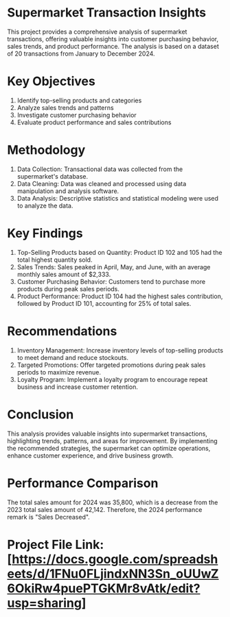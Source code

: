 # Supermarket Transaction Insights
This project provides a comprehensive analysis of supermarket transactions, offering valuable insights into customer purchasing behavior, sales trends, and product performance.
The analysis is based on a dataset of 20 transactions from January to December 2024.

# Key Objectives
1. Identify top-selling products and categories
2. Analyze sales trends and patterns
3. Investigate customer purchasing behavior
4. Evaluate product performance and sales contributions

# Methodology
1. Data Collection: Transactional data was collected from the supermarket's database.
2. Data Cleaning: Data was cleaned and processed using data manipulation and analysis software.
3. Data Analysis: Descriptive statistics and statistical modeling were used to analyze the data.

# Key Findings
1. Top-Selling Products based on Quantity: Product ID 102 and 105 had the total highest quantity sold.
2. Sales Trends: Sales peaked in April, May, and June, with an average monthly sales amount of $2,333.
3. Customer Purchasing Behavior: Customers tend to purchase more products during peak sales periods.
4. Product Performance: Product ID 104 had the highest sales contribution, followed by Product ID 101, accounting for 25% of total sales.

# Recommendations
1. Inventory Management: Increase inventory levels of top-selling products to meet demand and reduce stockouts.
2. Targeted Promotions: Offer targeted promotions during peak sales periods to maximize revenue.
3. Loyalty Program: Implement a loyalty program to encourage repeat business and increase customer retention.

# Conclusion
This analysis provides valuable insights into supermarket transactions, highlighting trends, patterns, and areas for improvement.
By implementing the recommended strategies, the supermarket can optimize operations, enhance customer experience, and drive business growth.

# Performance Comparison
The total sales amount for 2024 was 35,800, which is a decrease from the 2023 total sales amount of 42,142. Therefore, the 2024 performance remark is "Sales Decreased".

# Project File Link: [https://docs.google.com/spreadsheets/d/1FNu0FLjindxNN3Sn_oUUwZ6OkiRw4puePTGKMr8vAtk/edit?usp=sharing]
